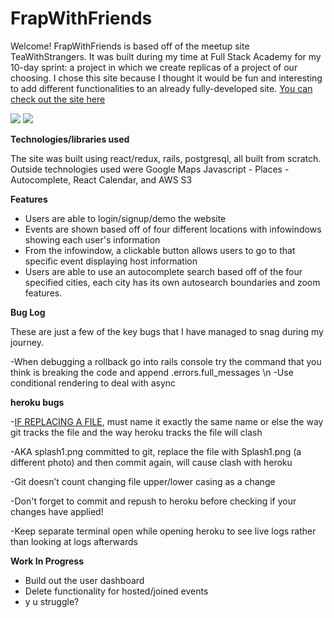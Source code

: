 # FrapWithFriends

Welcome! FrapWithFriends is based off of the meetup site TeaWithStrangers. It was built during my time at Full Stack Academy for my 10-day sprint: a project in which we create replicas of a project of our choosing. I chose this site because I thought it would be fun and interesting to add different functionalities to an already fully-developed site. <a href="https://frapwithfriends.herokuapp.com/#/">You can check out the site here</a>

<img src="https://frapwithfriends1-seeds.s3.amazonaws.com/Screen+Shot+2019-10-11+at+9.53.09+AM.png" />
<img src="https://frapwithfriends1-seeds.s3.amazonaws.com/Screen+Shot+2019-10-11+at+11.45.44+AM.png" />

<strong>Technologies/libraries used</strong>

The site was built using react/redux, rails, postgresql, all built from scratch.
Outside technologies used were Google Maps Javascript - Places - Autocomplete, React Calendar, and AWS S3

<strong>Features</strong>
<ul>
  <li>Users are able to login/signup/demo the website</li>  
  <li>Events are shown based off of four different locations with infowindows showing each user's information</li>
  <li>From the infowindow, a clickable button allows users to go to that specific event displaying host information</li>
  <li>Users are able to use an autocomplete search based off of the four specified cities, each city has its own autosearch boundaries and zoom features.</li>
</ul>

<strong>Bug Log</strong>

These are just a few of the key bugs that I have managed to snag during my journey.

-When debugging a rollback go into rails console try the command that you think is breaking the code and append .errors.full_messages \n
-Use conditional rendering to deal with async

<strong>heroku bugs</strong>

<p>-<u>IF REPLACING A FILE</u>, must name it exactly the same name or else the way git tracks the file and the way heroku tracks the file will clash</p>
<p>-AKA splash1.png committed to git, replace the file with Splash1.png (a different photo) and then commit again, will cause clash with heroku</p>
<p>-Git doesn’t count changing file upper/lower casing as a change</p>
<p>-Don't forget to commit and repush to heroku before checking if your changes have applied!</p>
<p>-Keep separate terminal open while opening heroku to see live logs rather than looking at logs afterwards</p>

<strong>Work In Progress</strong>
<ul>
  <li>Build out the user dashboard</li>
  <li>Delete functionality for hosted/joined events</li>
  <li>y u struggle?</li>
</ul>
